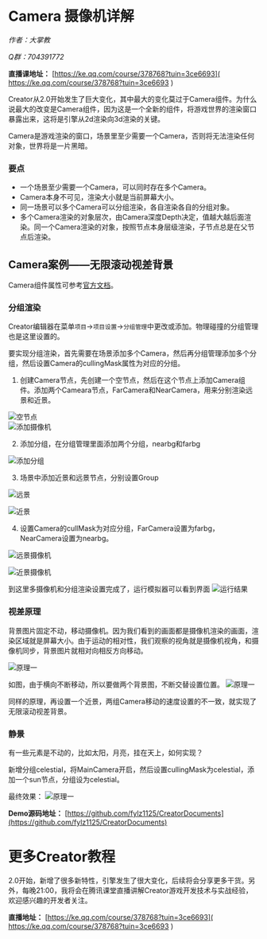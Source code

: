 # Camera 摄像机详解 
*作者：大掌教*

*Q群：704391772*

**直播课地址：** [https://ke.qq.com/course/378768?tuin=3ce6693]( https://ke.qq.com/course/378768?tuin=3ce6693 )


Creator从2.0开始发生了巨大变化，其中最大的变化莫过于Camera组件。为什么说最大的改变是Camera组件，因为这是一个全新的组件，将游戏世界的渲染窗口暴露出来，这将是引擎从2d渲染向3d渲染的关键。

Camera是游戏渲染的窗口，场景里至少需要一个Camera，否则将无法渲染任何对象，世界将是一片黑暗。

### 要点
- 一个场景至少需要一个Camera，可以同时存在多个Camera。
- Camera本身不可见，渲染大小就是当前屏幕大小。
- 同一场景可以多个Camera可以分组渲染，各自渲染各自的分组对象。
- 多个Camera渲染的对象层次，由Camera深度Depth决定，值越大越后面渲染。同一个Camera渲染的对象，按照节点本身层级渲染，子节点总是在父节点后渲染。

## Camera案例——无限滚动视差背景
Camera组件属性可参考[官方文档](https://docs.cocos.com/creator/manual/zh/render/camera.html#摄像机属性)。

### 分组渲染

Creator编辑器在菜单`项目`->`项目设置`->`分组管理`中更改或添加。物理碰撞的分组管理也是这里设置的。

要实现分组渲染，首先需要在场景添加多个Camera，然后再分组管理添加多个分组，然后设置Camera的cullingMask属性为对应的分组。

1. 创建Camera节点，先创建一个空节点，然后在这个节点上添加Camera组件。添加两个Cameara节点，FarCamera和NearCamera，用来分别渲染远景和近景。

![空节点](node.png)<br>
![添加摄像机](addcamera.png)

2. 添加分组，在分组管理里面添加两个分组，nearbg和farbg

![添加分组](addgroup.png)

3. 场景中添加近景和远景节点，分别设置Group

![远景](fargroup.png)

![近景](neargroup.png)

4. 设置Camera的cullMask为对应分组，FarCamera设置为farbg，NearCamera设置为nearbg。

![远景摄像机](farcamera.png)

![近景摄像机](nearcamera.png)

到这里多摄像机和分组渲染设置完成了，运行模拟器可以看到界面
![运行结果](step1.png)

### 视差原理
背景图片固定不动，移动摄像机。因为我们看到的画面都是摄像机渲染的画面，渲染区域就是屏幕大小。由于运动的相对性，我们观察的视角就是摄像机视角，和摄像机同步，背景图片就相对向相反方向移动。

![原理一](crude.png)

如图，由于横向不断移动，所以要做两个背景图，不断交替设置位置。
![原理一](crude2.png)

同样的原理，再设置一个近景，两组Camera移动的速度设置的不一致，就实现了无限滚动视差背景。

### 静景
有一些元素是不动的，比如太阳，月亮，挂在天上，如何实现？

新增分组celestial，将MainCamera开启，然后设置cullingMask为celestial，添加一个sun节点，分组设为celestial。

最终效果：
![原理一](camera-demo.gif)

**Demo源码地址：** [https://github.com/fylz1125/CreatorDocuments](https://github.com/fylz1125/CreatorDocuments)

# 更多Creator教程
2.0开始，新增了很多新特性，引擎发生了很大变化，后续将会分享更多干货。另外，每晚21:00，我将会在腾讯课堂直播讲解Creator游戏开发技术与实战经验，欢迎感兴趣的开发者关注。

**直播地址：** [https://ke.qq.com/course/378768?tuin=3ce6693]( https://ke.qq.com/course/378768?tuin=3ce6693 )
